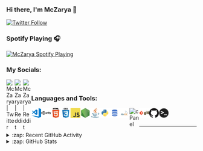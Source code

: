 
### Hi there, I'm McZarya 👋

[![Twitter Follow](https://img.shields.io/twitter/follow/McZaryaThe2nd?color=1DA1F2&logo=twitter&style=for-the-badge)](https://twitter.com/intent/follow?original_referer=https%3A%2F%2Fgithub.com%2FMcZaryaThe2nd&screen_name=McZaryaThe2nd)


### Spotify Playing 🎧

[<img src="https://novatorem-swart-eta.vercel.app/api/spotify" alt="McZarya Spotify Playing" width="350" />](https://open.spotify.com/user/mczarya_?si=EI-2aFA5RxqCigDPEtDF5Q)

### My Socials:

[<img align="left" alt="McZarya | Twitter" width="22px" src="https://cdn.jsdelivr.net/npm/simple-icons@v3/icons/twitter.svg" />][twitter]
[<img align="left" alt="McZarya | Reddit" width="22px" src="https://cdn.jsdelivr.net/npm/simple-icons@v3/icons/reddit.svg" />][reddit]
[<img align="left" alt="McZarya | Reddit" width="22px" src="https://cdn.jsdelivr.net/npm/simple-icons@v3/icons/steam.svg" />][steam]

<br />

### Languages and Tools:

<img align="left" alt="Visual Studio Code" width="26px" src="https://raw.githubusercontent.com/github/explore/80688e429a7d4ef2fca1e82350fe8e3517d3494d/topics/visual-studio-code/visual-studio-code.png" />
<img align="left" alt="Unity" width="26px" src="https://raw.githubusercontent.com/github/explore/80688e429a7d4ef2fca1e82350fe8e3517d3494d/topics/unity/unity.png" />
<img align="left" alt="HTML5" width="26px" src="https://raw.githubusercontent.com/github/explore/80688e429a7d4ef2fca1e82350fe8e3517d3494d/topics/html/html.png" />
<img align="left" alt="CSS3" width="26px" src="https://raw.githubusercontent.com/github/explore/80688e429a7d4ef2fca1e82350fe8e3517d3494d/topics/css/css.png" />
<img align="left" alt="JavaScript" width="26px" src="https://raw.githubusercontent.com/github/explore/80688e429a7d4ef2fca1e82350fe8e3517d3494d/topics/javascript/javascript.png" />
<img align="left" alt="Node.js" width="26px" src="https://raw.githubusercontent.com/github/explore/80688e429a7d4ef2fca1e82350fe8e3517d3494d/topics/nodejs/nodejs.png" />
<img align="left" alt="Java" width="26px" src="https://raw.githubusercontent.com/github/explore/80688e429a7d4ef2fca1e82350fe8e3517d3494d/topics/java/java.png" />
<img align="left" alt="Python" width="26px" src="https://raw.githubusercontent.com/github/explore/80688e429a7d4ef2fca1e82350fe8e3517d3494d/topics/python/python.png" />
<img align="left" alt="SQL" width="26px" src="https://raw.githubusercontent.com/github/explore/80688e429a7d4ef2fca1e82350fe8e3517d3494d/topics/sql/sql.png" />
<img align="left" alt="MySQL" width="26px" src="https://raw.githubusercontent.com/github/explore/80688e429a7d4ef2fca1e82350fe8e3517d3494d/topics/mysql/mysql.png" />
<img align="left" alt="cPanel" width="26px" src="https://raw.githubusercontent.com/github/explore/80688e429a7d4ef2fca1e82350fe8e3517d3494d/topics/cpanel/cpanel.png" />
<img align="left" alt="Git" width="26px" src="https://raw.githubusercontent.com/github/explore/80688e429a7d4ef2fca1e82350fe8e3517d3494d/topics/git/git.png" />
<img align="left" alt="GitHub" width="26px" src="https://raw.githubusercontent.com/github/explore/78df643247d429f6cc873026c0622819ad797942/topics/github/github.png" />
<img align="left" alt="Terminal" width="26px" src="https://raw.githubusercontent.com/github/explore/80688e429a7d4ef2fca1e82350fe8e3517d3494d/topics/terminal/terminal.png" />

<br />
<br />

---

<details>
  <summary>:zap: Recent GitHub Activity</summary>
  
<!--START_SECTION:activity-->


</details>

<details>
  <summary>:zap: GitHub Stats</summary>

  [![Top Langs](https://github-readme-stats.vercel.app/api/top-langs/?username=McZarya&layout=compact&theme=tokyonight)](https://github.com/McZarya/github-readme-stats)

  <img align="left" alt="McZarya's GitHub Stats" src="https://github-readme-stats.codestackr.vercel.app/api?username=McZarya&show_icons=true&hide_border=true&count_private=true&theme=tokyonight" />

</details>



[twitter]: https://twitter.com/McZaryaThe2nd
[reddit]:  https://www.reddit.com/user/McZarya
[steam]:   https://steamcommunity.com/id/not-using-cheats-is-hard/

<!--<img align="left" alt="McZarya's GitHub Stats" src="github-readme-stats.mczarya.vercel.app/api?username=McZarya&show_icons=true&hide_border=true&count_private=true&theme=tokyonight" /> -->

